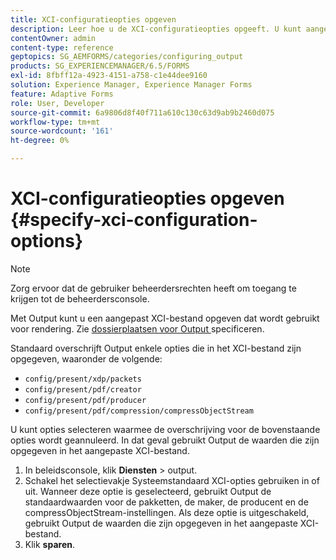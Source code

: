 ```yaml
---
title: XCI-configuratieopties opgeven
description: Leer hoe u de XCI-configuratieopties opgeeft. U kunt aangepaste waarden voor XCI-bestanden opgeven voor Adaptief formulier, zodat dit kan worden gebruikt tijdens het genereren van formulieren.
contentOwner: admin
content-type: reference
geptopics: SG_AEMFORMS/categories/configuring_output
products: SG_EXPERIENCEMANAGER/6.5/FORMS
exl-id: 8fbff12a-4923-4151-a758-c1e44dee9160
solution: Experience Manager, Experience Manager Forms
feature: Adaptive Forms
role: User, Developer
source-git-commit: 6a9806d8f40f711a610c130c63d9ab9b2460d075
workflow-type: tm+mt
source-wordcount: '161'
ht-degree: 0%

---
```


# XCI-configuratieopties opgeven {#specify-xci-configuration-options}

>[!NOTE]
> 
> Zorg ervoor dat de gebruiker beheerdersrechten heeft om toegang te krijgen tot de beheerdersconsole.

Met Output kunt u een aangepast XCI-bestand opgeven dat wordt gebruikt voor rendering. Zie [ dossierplaatsen voor Output ](/help/forms/using/admin-help/specify-file-locations-output.md#specify-file-locations-for-output) specificeren.

Standaard overschrijft Output enkele opties die in het XCI-bestand zijn opgegeven, waaronder de volgende:

* `config/present/xdp/packets`
* `config/present/pdf/creator`
* `config/present/pdf/producer`
* `config/present/pdf/compression/compressObjectStream`

U kunt opties selecteren waarmee de overschrijving voor de bovenstaande opties wordt geannuleerd. In dat geval gebruikt Output de waarden die zijn opgegeven in het aangepaste XCI-bestand.

1. In beleidsconsole, klik **Diensten** > output.
1. Schakel het selectievakje Systeemstandaard XCI-opties gebruiken in of uit. Wanneer deze optie is geselecteerd, gebruikt Output de standaardwaarden voor de pakketten, de maker, de producent en de compressObjectStream-instellingen. Als deze optie is uitgeschakeld, gebruikt Output de waarden die zijn opgegeven in het aangepaste XCI-bestand.
1. Klik **sparen**.
